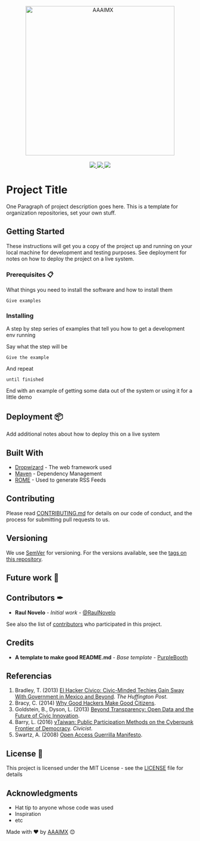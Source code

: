 <!-- init organization banner -->
<p align="center">
    <img src="https://www.aaaimx.org/img/other/aaaimx-ist.png" width="400" alt="AAAIMX"><br><br>
    <a href="https://www.aaaimx.org/" target="_blank">
        <img src="https://img.shields.io/badge/website-AAAI%20Student%20Chapter%20M%C3%A9xico-yellow">
    </a>
    <a href="https://web.facebook.com/aaaimx/" target="_blank">
        <img src="https://img.shields.io/badge/follow%20us-%40aaaimx-blue">
    </a>
    <a href="https://www.paypal.me/aaaimx" target="_blank">
        <img src="https://img.shields.io/badge/donate-support%20us-green">
    </a>
</p>
<!-- end banner -->

# Project Title

One Paragraph of project description goes here. This is a template for organization repositories, set your own stuff.

## Getting Started

These instructions will get you a copy of the project up and running on your local machine for development and testing purposes. See deployment for notes on how to deploy the project on a live system.

### Prerequisites 📋

What things you need to install the software and how to install them

```
Give examples
```

### Installing

A step by step series of examples that tell you how to get a development env running

Say what the step will be

```
Give the example
```

And repeat

```
until finished
```

End with an example of getting some data out of the system or using it for a little demo


## Deployment 📦

Add additional notes about how to deploy this on a live system

## Built With

* [Dropwizard](http://www.dropwizard.io/1.0.2/docs/) - The web framework used
* [Maven](https://maven.apache.org/) - Dependency Management
* [ROME](https://rometools.github.io/rome/) - Used to generate RSS Feeds

## Contributing

Please read [CONTRIBUTING.md](https://www.aaaimx.org/cod) for details on our code of conduct, and the process for submitting pull requests to us.

## Versioning

We use [SemVer](http://semver.org/) for versioning. For the versions available, see the [tags on this repository](https://github.com/your/project/tags). 

## Future work 🚀

## Contributors ✒
- **Raul Novelo** - _Initial work_ - [@RaulNovelo](https://github.com/RaulNovelo)

See also the list of [contributors](https://github.com/your/project/contributors) who participated in this project.

## Credits
- **A template to make good README.md** - _Base template_ - [PurpleBooth](https://gist.github.com/PurpleBooth/109311bb0361f32d87a2)

## Referencias

1. Bradley, T. (2013) [El Hacker Cívico: Civic-Minded Techies Gain Sway With Government in Mexico and Beyond](http://www.huffingtonpost.com/theresa-bradley/el-hacker-civico-how-civi_b_4334088.html). *The Huffington Post*.
2. Bracy, C. (2014) [Why Good Hackers Make Good Citizens](https://www.youtube.com/watch?v=QeAGu40vZzI).
3. Goldstein, B., Dyson, L. (2013) [Beyond Transparency: Open Data and the Future of Civic Innovation](http://beyondtransparency.org).
4. Barry, L. (2016) [vTaiwan: Public Participation Methods on the Cyberpunk Frontier of Democracy](https://civichall.org/civicist/vtaiwan-democracy-frontier). *Civicist*.
5. Swartz, A. (2008) [Open Access Guerrilla Manifesto](https://archive.org/stream/GuerillaOpenAccessManifesto/Goamjuly2008_djvu.txt).

## License 📄

This project is licensed under the MIT License - see the [LICENSE](LICENSE) file for details

## Acknowledgments

* Hat tip to anyone whose code was used
* Inspiration
* etc

Made with ❤️ by [AAAIMX](https://github.com/aaaimx) 😊
